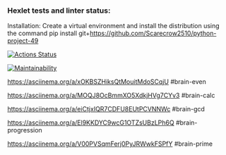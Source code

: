 ### Hexlet tests and linter status:
Installation:
Create a virtual environment and install the distribution using the command pip install git+https://github.com/Scarecrow2510/python-project-49


[![Actions Status](https://github.com/Scarecrow2510/python-project-49/workflows/hexlet-check/badge.svg)](https://github.com/Scarecrow2510/python-project-49/actions)


[![Maintainability](https://api.codeclimate.com/v1/badges/33b0714d6037921a4e61/maintainability)](https://codeclimate.com/github/Scarecrow2510/python-project-49/maintainability)

https://asciinema.org/a/xOKBSZHiksQtMouitMdoSCqjU   #brain-even

https://asciinema.org/a/MOQJ8OcBmmXO5XdkjHVg7CYv3   #brain-calc

https://asciinema.org/a/eiCtjxIQR7CDFU8EUtPCVNNWc   #brain-gcd

https://asciinema.org/a/El9KKDYC9wcG1OTZsUBzLPh6Q   #brain-progression

https://asciinema.org/a/V00PVSqmFerj0PyJRWwkFSPfY   #brain-prime
